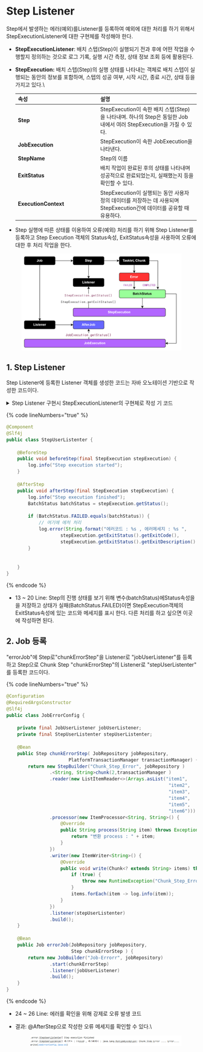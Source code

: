 # Step Listener

Step에서 발생하는 에러(예외)를Listener를 등록하여 예외에 대한 처리를 하기 위해서 StepExecutionListener에 대한 구현체를 작성해야 한다.

* **StepExecutionListener**: 배치 스텝(Step)이 실행되기 전과 후에 어떤 작업을 수행할지 정의하는 것으로 로그 기록, 실행 시간 측정, 상태 정보 조회 등에 활용된다.
*   **StepExecution:** 배치 스텝(Step)의 실행 상태를 나타내는 객체로  배치 스텝이 실행되는 동안의 정보를 포함하며, 스텝의 성공 여부, 시작 시간, 종료 시간, 상태 등을 가지고 있다.\


    <table><thead><tr><th width="204">속성</th><th>설명</th></tr></thead><tbody><tr><td><strong>Step</strong></td><td>StepExecution이 속한 배치 스텝(Step)을 나타내며. 하나의 Step은 동일한 Job 내에서 여러 StepExecution을 가질 수 있다.</td></tr><tr><td><strong>JobExecution</strong></td><td>StepExecution이 속한 JobExecution을 나타낸다.</td></tr><tr><td><strong>StepName</strong></td><td>Step의 이름</td></tr><tr><td><strong>ExitStatus</strong></td><td>배치 작업이 완료된 후의 상태를 나타내며  성공적으로 완료되었는지, 실패했는지 등을 확인할 수 있다.</td></tr><tr><td><strong>ExecutionContext</strong></td><td>StepExecution이 실행되는 동안 사용자 정의 데이터를 저장하는 데 사용되며 StepExecution간에 데이터를 공유할 때 유용하다.</td></tr></tbody></table>
* Step 실행에 따른 상태를 이용하여 오류(예외) 처리를 하기 위해 Step Listener를 등록하고 Step Execution 객체의 Status속성, ExitStatus속성을 사용하여 오류에 대한 후 처리 작업을 한다.

<figure><img src="../../.gitbook/assets/image (92).png" alt="" width="563"><figcaption></figcaption></figure>

## 1. **Step Listener**

Step Listener에 등록한 Listener 객체를 생성한 코드는 자바 오노테이션 기반으로 작성한 코드이다.&#x20;

<details>

<summary>Step Listener 구현시 StepExecutionListener의 구현체로 작성 기 코드</summary>

```java
public class StepUserListener implements StepExecutionListener {

    @Override
    public void beforeStep(StepExecution stepExecution) {
        // 여기에 작성
    }
    @Override
    public ExitStatus afterStep(StepExecution stepExecution) {
        // 여기에 작성
        return ExitStatus.COMPLETED;
    }
}
```

</details>

{% code lineNumbers="true" %}
```java
@Component
@Slf4j
public class StepUserListenter {

    @BeforeStep
    public void beforeStep(final StepExecution stepExecution) {
        log.info("Step execution started");
    }

    @AfterStep
    public void afterStep(final StepExecution stepExecution) {
        log.info("Step execution finished");
        BatchStatus batchStatus = stepExecution.getStatus();
        
        if (BatchStatus.FAILED.equals(batchStatus)) {
            // 여기에 에처 처리 
            log.error(String.format("에러코드 : %s , 에러메세지 : %s ",
                    stepExecution.getExitStatus().getExitCode(),
                    stepExecution.getExitStatus().getExitDescription() ));
        }


    }
}
```
{% endcode %}

* 13 \~ 20 Line: Step의 진행 상태를 보기 위해 변수(batchStatus)에Status속성을을 저장하고 상태가 실패(BatchStatus.FAILED)이면 StepExecution객체의 ExitStatus속성에 있는 코드와 메세지를 표시 한다. 다른 처리를 하고 싶으면 이곳에 작성하면 된다.

## 2. Job 등록

"errorJob"에  Step로"chunkErrorStep"을 Listener로 "jobUserListener"를  등록하고 Step으로 Chunk Step "chunkErrorStep"의 Listener로 "stepUserListenter" 를 등록한 코드이다.

{% code lineNumbers="true" %}
```java
@Configuration
@RequiredArgsConstructor
@Slf4j
public class JobErrorConfig {

    private final JobUserListener jobUserListener;
    private final StepUserListenter stepUserListenter;    

    @Bean
    public Step chunkErrorStep( JobRepository jobRepository,
                       PlatformTransactionManager transactionManager) {
        return new StepBuilder("Chunk_Step_Error", jobRepository )
                .<String, String>chunk(2,transactionManager )
                .reader(new ListItemReader<>(Arrays.asList("item1", 
                                                            "item2", 
                                                            "item3", 
                                                            "item4", 
                                                            "item5", 
                                                            "item6")))
                .processor(new ItemProcessor<String, String>() {
                    @Override
                    public String process(String item) throws Exception {
                        return "변환 process : " + item;
                    }
                })
                .writer(new ItemWriter<String>() {
                    @Override
                    public void write(Chunk<? extends String> items) throws Exception {
                        if (true) {
                            throw new RuntimeException("Chunk_Step_Error .... Error....");
                        }
                        items.forEach(item -> log.info(item));
                    }
                })
                .listener(stepUserListenter)
                .build();
    }

    @Bean
    public Job errorJob(JobRepository jobRepository,
                        Step chunkErrorStep ) {
        return new JobBuilder("Job-Errorr", jobRepository)
                .start(chunkErrorStep)
                .listener(jobUserListener)
                .build();
    }
}
```
{% endcode %}

* 24 \~ 26 Line: 에러를 확인을 위해 강제로 오류 발생 코드
*   결과: @AfterStep으로 작성한 오류 메세지를 확인할 수 있다.\


    <figure><img src="../../.gitbook/assets/image (91).png" alt=""><figcaption></figcaption></figure>

